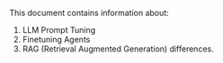 This document contains information about:
1. LLM Prompt Tuning
2. Finetuning Agents
3. RAG (Retrieval Augmented Generation) differences.